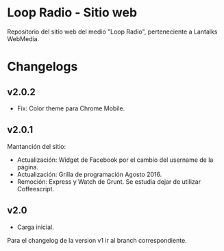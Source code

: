 # Loop Radio - Sitio web
Repositorio del sitio web del medio "Loop Radio", perteneciente a Lantalks WebMedia. 

# Changelogs 

## v2.0.2 
* Fix: Color theme para Chrome Mobile. 

## v2.0.1 
Mantanción del sitio: 
* Actualización: Widget de Facebook por el cambio del username de la página. 
* Actualización: Grilla de programación Agosto 2016. 
* Remoción: Express y Watch de Grunt. Se estudia dejar de utilizar Coffeescript. 

## v2.0 
* Carga inicial. 

Para el changelog de la version v1 ir al branch correspondiente. 